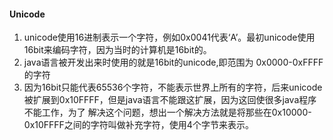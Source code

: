#### Unicode
1. unicode使用16进制表示一个字符，例如0x0041代表‘A’。最初unicode使用16bit来编码字符，因为当时的计算机是16bit的。
2. java语言被开发出来时使用的就是16bit的unicode,即范围为 0x0000-0xFFFF的字符
3. 因为16bit只能代表65536个字符，不能表示世界上所有的字符，后来unicode被扩展到0x10FFFF，但是java语言不能跟这扩展，因为这回使很多java程序不能工作，为了
解决这个问题，想出一个解决方法就是将那些在0x10000-0x10FFFF之间的字符叫做补充字符，使用4个字节来表示。